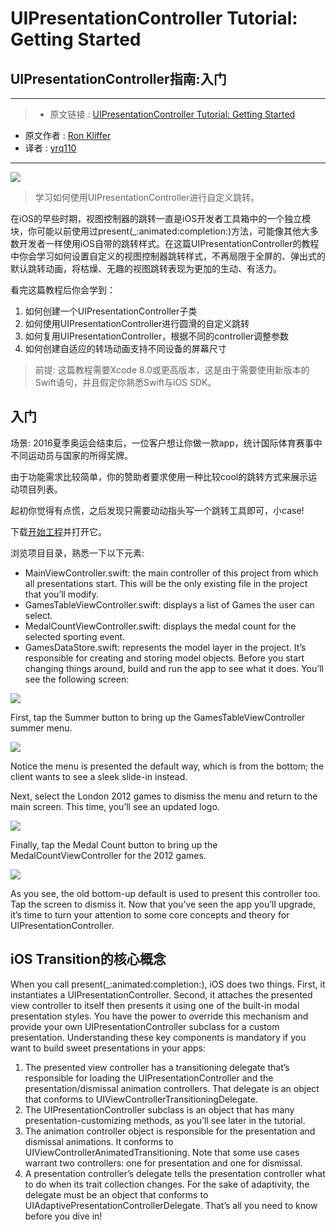 # UIPresentationController Tutorial: Getting Started
## UIPresentationController指南:入门

***

>* 原文链接 : [UIPresentationController Tutorial: Getting Started](https://www.raywenderlich.com/139277/uipresentationcontroller-tutorial-getting-started)
* 原文作者 : [Ron Kliffer](https://www.raywenderlich.com/u/ron.kliffer)
* 译者 : [yrq110](https://github.com/yrq110/)

***

![](https://koenig-media.raywenderlich.com/uploads/2016/10/UIPresCon-feature.png)
> 学习如何使用UIPresentationController进行自定义跳转。

在iOS的早些时期，视图控制器的跳转一直是iOS开发者工具箱中的一个独立模块，你可能以前使用过present(\_:animated:completion:)方法，可能像其他大多数开发者一样使用iOS自带的跳转样式。在这篇UIPresentationController的教程中你会学习如何设置自定义的视图控制器跳转样式，不再局限于全屏的、弹出式的默认跳转动画，将枯燥、无趣的视图跳转表现为更加的生动、有活力。

看完这篇教程后你会学到：
1. 如何创建一个UIPresentationController子类
2. 如何使用UIPresentationController进行圆滑的自定义跳转
3. 如何复用UIPresentationController，根据不同的controller调整参数
4. 如何创建自适应的转场动画支持不同设备的屏幕尺寸

> 前提: 这篇教程需要Xcode 8.0或更高版本，这是由于需要使用新版本的Swift语句，并且假定你熟悉Swift与iOS SDK。

## 入门

场景: 2016夏季奥运会结束后，一位客户想让你做一款app，统计国际体育赛事中不同运动员与国家的所得奖牌。

由于功能需求比较简单，你的赞助者要求使用一种比较cool的跳转方式来展示运动项目列表。

起初你觉得有点慌，之后发现只需要动动指头写一个跳转工具即可，小case!

下载[开始工程](https://koenig-media.raywenderlich.com/uploads/2016/08/Medal_Count_Starter.zip)并打开它。

浏览项目目录，熟悉一下以下元素:
* MainViewController.swift: the main controller of this project from which all presentations start. This will be the only existing file in the project that you’ll modify.
* GamesTableViewController.swift: displays a list of Games the user can select.
* MedalCountViewController.swift: displays the medal count for the selected sporting event.
* GamesDataStore.swift: represents the model layer in the project. It’s responsible for creating and storing model objects.
Before you start changing things around, build and run the app to see what it does. You’ll see the following screen:

![](https://koenig-media.raywenderlich.com/uploads/2016/08/medal_count_01-282x500.png)

First, tap the Summer button to bring up the GamesTableViewController summer menu.

![](https://koenig-media.raywenderlich.com/uploads/2016/08/medal_gif_01.gif)

Notice the menu is presented the default way, which is from the bottom; the client wants to see a sleek slide-in instead.

Next, select the London 2012 games to dismiss the menu and return to the main screen. This time, you’ll see an updated logo.

![](https://koenig-media.raywenderlich.com/uploads/2016/08/medal_count_02-282x500.png)

Finally, tap the Medal Count button to bring up the MedalCountViewController for the 2012 games.

![](https://koenig-media.raywenderlich.com/uploads/2016/08/medal_count_03-282x500.png)

As you see, the old bottom-up default is used to present this controller too. Tap the screen to dismiss it.
Now that you’ve seen the app you’ll upgrade, it’s time to turn your attention to some core concepts and theory for UIPresentationController.

## iOS Transition的核心概念
When you call present(\_:animated:completion:), iOS does two things.
First, it instantiates a UIPresentationController. Second, it attaches the presented view controller to itself then presents it using one of the built-in modal presentation styles.
You have the power to override this mechanism and provide your own UIPresentationController subclass for a custom presentation.
Understanding these key components is mandatory if you want to build sweet presentations in your apps:
1. The presented view controller has a transitioning delegate that’s responsible for loading the UIPresentationController and the presentation/dismissal animation controllers. That delegate is an object that conforms to UIViewControllerTransitioningDelegate.
2. The UIPresentationController subclass is an object that has many presentation-customizing methods, as you’ll see later in the tutorial.
3. The animation controller object is responsible for the presentation and dismissal animations. It conforms to UIViewControllerAnimatedTransitioning. Note that some use cases warrant two controllers: one for presentation and one for dismissal.
4. A presentation controller’s delegate tells the presentation controller what to do when its trait collection changes. For the sake of adaptivity, the delegate must be an object that conforms to UIAdaptivePresentationControllerDelegate.
That’s all you need to know before you dive in!

